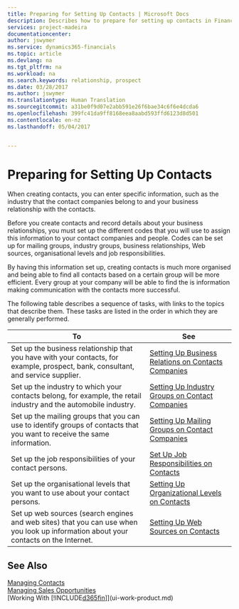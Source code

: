 ```yaml
---
title: Preparing for Setting Up Contacts | Microsoft Docs
description: Describes how to prepare for setting up contacts in Financials
services: project-madeira
documentationcenter: 
author: jswymer
ms.service: dynamics365-financials
ms.topic: article
ms.devlang: na
ms.tgt_pltfrm: na
ms.workload: na
ms.search.keywords: relationship, prospect
ms.date: 03/28/2017
ms.author: jswymer
ms.translationtype: Human Translation
ms.sourcegitcommit: a31be0f9d07e2abb591e26f6bae34c6f6e4dcda6
ms.openlocfilehash: 399fc41da9ff8168eea8aabd593ffd6123d8d501
ms.contentlocale: en-nz
ms.lasthandoff: 05/04/2017


---
```

# <a name="preparing-for-setting-up-contacts"></a>Preparing for Setting Up Contacts
When creating contacts, you can enter specific information, such as the industry that the contact companies belong to and your business relationship with the contacts.

Before you create contacts and record details about your business relationships, you must set up the different codes that you will use to assign this information to your contact companies and people. Codes can be set up for mailing groups, industry groups, business relationships, Web sources, organisational levels and job responsibilities.

By having this information set up, creating contacts is much more organised and being able to find all contacts based on a certain group will be more efficient. Every group at your company will be able to find the is information making communication with the contacts more successful.

The following table describes a sequence of tasks, with links to the topics that describe them. These tasks are listed in the order in which they are generally performed.

| To | See |
| --- | --- |
| Set up the business relationship that you have with your contacts, for example, prospect, bank, consultant, and service supplier. |[Setting Up Business Relations on Contacts Companies](marketing-business-relations.md) |
| Set up the industry to which your contacts belong, for example, the retail industry and the automobile industry. |[Setting Up Industry Groups on Contact Companies](marketing-industry-groups.md) |
| Set up the mailing groups that you can use to identify groups of contacts that you want to receive the same information. |[Setting Up Mailing Groups on Contact Companies](marketing-mailing-groups.md) |
| Set up the job responsibilities of your contact persons. |[Set Up Job Responsibilities on Contacts](marketing-job-responsibilities.md) |
| Set up the organisational levels that you want to use about your contact persons. |[Setting Up Organizational Levels on Contacts](marketing-organizational-levels.md) |
| Set up web sources (search engines and web sites) that you can use when you look up information about your contacts on the Internet. |[Setting Up Web Sources on Contacts](marketing-web-sources.md) |

## <a name="see-also"></a>See Also
[Managing Contacts](marketing-contacts.md)  
[Managing Sales Opportunities](marketing-manage-sales-opportunities.md)  
[Working With [!INCLUDE[d365fin](includes/d365fin_md.md)]](ui-work-product.md)


